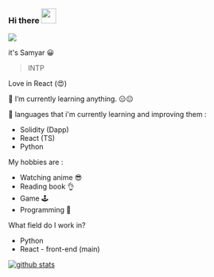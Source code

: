 ### Hi there <img src="https://raw.githubusercontent.com/MartinHeinz/MartinHeinz/master/wave.gif" height="30px" width="30px">

<img src="https://media.giphy.com/media/HcmeBxVSg8YGA/giphy.gif">

it's Samyar 😀

> INTP

Love in React (😍)


🌱 I’m currently learning anything. 😑😐

🏮 languages that i'm currently learning and improving them :
* Solidity (Dapp)
* React (TS)
* Python

My hobbies are :
* Watching anime 😎
* Reading book 👌
* Game 🕹
* Programming 🐍

What field do I work in?
* Python 
* React - front-end (main)


[![github stats](https://github-readme-stats.vercel.app/api?username=Samyar&show_icons=true&theme=radical)](https://github.com/samyarkd)





